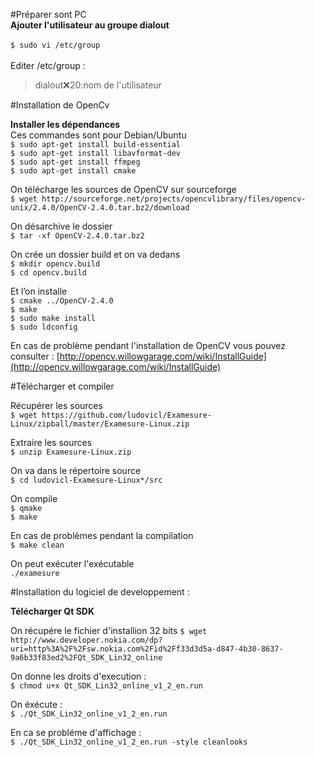 #Préparer sont PC  
**Ajouter l'utilisateur au groupe dialout** 
<br>
<br>
  `$ sudo vi /etc/group`    
  <br>
  Editer /etc/group :
>dialout:x:20:nom de l'utilisateur


#Installation de OpenCv

**Installer les dépendances**    
Ces commandes sont pour Debian/Ubuntu    
`$ sudo apt-get install build-essential`  
`$ sudo apt-get install libavformat-dev`  
`$ sudo apt-get install ffmpeg`  
`$ sudo apt-get install cmake`

On télécharge les sources de OpenCV sur sourceforge  
`$ wget http://sourceforge.net/projects/opencvlibrary/files/opencv-unix/2.4.0/OpenCV-2.4.0.tar.bz2/download` 

On désarchive le dossier   
`$ tar -xf OpenCV-2.4.0.tar.bz2`   

On crée un dossier build et on va dedans  
`$ mkdir opencv.build`  
`$ cd opencv.build`  

Et l’on installe  
`$ cmake ../OpenCV-2.4.0`   
`$ make `   
`$ sudo make install`   
`$ sudo ldconfig`  

En cas de problème pendant l'installation de OpenCV vous pouvez consulter :
[http://opencv.willowgarage.com/wiki/InstallGuide](http://opencv.willowgarage.com/wiki/InstallGuide)


#Télécharger et compiler

Récupérer les sources  
`$ wget https://github.com/ludovicl/Examesure-Linux/zipball/master/Examesure-Linux.zip` 

Extraire les sources  
`$ unzip Examesure-Linux.zip`

On va dans le répertoire source  
`$ cd ludovicl-Examesure-Linux*/src`

On compile  
`$ qmake`  
`$ make` 

En cas de problèmes pendant la compilation  
 `$ make clean`

On peut exécuter l'exécutable  
`./examesure`

#Installation du logiciel de developpement :

**Télécharger Qt SDK**

On récupére le fichier d'installion 32 bits
`$ wget http://www.developer.nokia.com/dp?uri=http%3A%2F%2Fsw.nokia.com%2Fid%2Ff33d3d5a-d847-4b30-8637-9a6b33f83ed2%2FQt_SDK_Lin32_online` 

On donne les droits d'execution :  
`$ chmod u+x Qt_SDK_Lin32_online_v1_2_en.run`  

On éxécute :  
`$ ./Qt_SDK_Lin32_online_v1_2_en.run` 

En ca se probléme d'affichage :   
`$ ./Qt_SDK_Lin32_online_v1_2_en.run -style cleanlooks`



